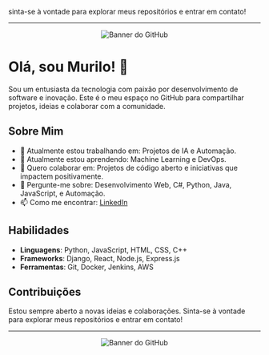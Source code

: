 sinta-se à vontade para explorar meus repositórios e entrar em contato!

---

<p align="center"><img src="https://raw.githubusercontent.com/muryz00/muryz00/main/github_banner.png" alt="Banner do GitHub"></p>

# Olá, sou Murilo! 👋

Sou um entusiasta da tecnologia com paixão por desenvolvimento de software e inovação. Este é o meu espaço no GitHub para compartilhar projetos, ideias e colaborar com a comunidade.

## Sobre Mim

- 🔭 Atualmente estou trabalhando em: Projetos de IA e Automação.
- 🌱 Atualmente estou aprendendo: Machine Learning e DevOps.
- 👯 Quero colaborar em: Projetos de código aberto e iniciativas que impactem positivamente.
- 💬 Pergunte-me sobre: Desenvolvimento Web, C#, Python, Java, JavaScript, e Automação.
- 📫 Como me encontrar: [LinkedIn](https://www.linkedin.com/in/murilo-silva-b91b-424a-81a2-a9c0c1b3c7b2/)

## Habilidades

- **Linguagens**: Python, JavaScript, HTML, CSS, C++
- **Frameworks**: Django, React, Node.js, Express.js
- **Ferramentas**: Git, Docker, Jenkins, AWS

## Contribuições

Estou sempre aberto a novas ideias e colaborações. Sinta-se à vontade para explorar meus repositórios e entrar em contato!

---

<p align="center"><img src="https://raw.githubusercontent.com/muryz00/muryz00/main/github_banner.png" alt="Banner do GitHub"></p>
